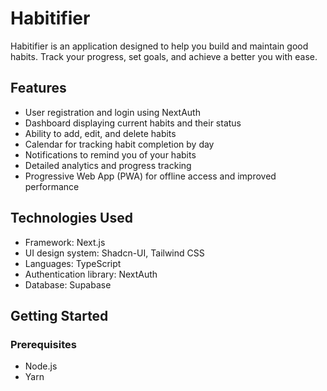 # Habitifier

Habitifier is an application designed to help you build and maintain good habits.
Track your progress, set goals, and achieve a better you with ease.

## Features

- User registration and login using NextAuth
- Dashboard displaying current habits and their status
- Ability to add, edit, and delete habits
- Calendar for tracking habit completion by day
- Notifications to remind you of your habits
- Detailed analytics and progress tracking
- Progressive Web App (PWA) for offline access and improved performance

## Technologies Used

- Framework: Next.js
- UI design system: Shadcn-UI, Tailwind CSS
- Languages: TypeScript
- Authentication library: NextAuth
- Database: Supabase

## Getting Started

### Prerequisites

- Node.js
- Yarn
